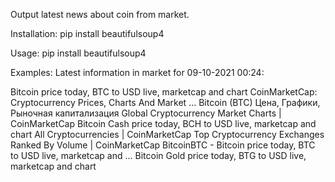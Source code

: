 Output latest news about coin from market.

Installation: pip install beautifulsoup4

Usage: pip install beautifulsoup4

Examples: 
Latest information in market for 09-10-2021 00:24: 

Bitcoin price today, BTC to USD live, marketcap and chart
CoinMarketCap: Cryptocurrency Prices, Charts And Market ...
Bitcoin (BTC) Цена, Графики, Рыночная капитализация
Global Cryptocurrency Market Charts | CoinMarketCap
Bitcoin Cash price today, BCH to USD live, marketcap and chart
All Cryptocurrencies | CoinMarketCap
Top Cryptocurrency Exchanges Ranked By Volume | CoinMarketCap
BitcoinBTC - Bitcoin price today, BTC to USD live, marketcap and ...
Bitcoin Gold price today, BTG to USD live, marketcap and chart
